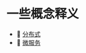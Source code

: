 # 一些概念释义

* 📄 [分布式](siyuan://blocks/20240508140520-3s2hdp4)
* 📄 [微服务](siyuan://blocks/20240408213945-a14hm7d)

　　‍

　　‍
